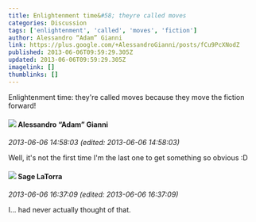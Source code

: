 ```yaml
---
title: Enlightenment time&#58; theyre called moves
categories: Discussion
tags: ['enlightenment', 'called', 'moves', 'fiction']
author: Alessandro “Adam” Gianni
link: https://plus.google.com/+AlessandroGianni/posts/fCu9PcXNodZ
published: 2013-06-06T09:59:29.305Z
updated: 2013-06-06T09:59:29.305Z
imagelink: []
thumblinks: []
---
```


Enlightenment time: they&#39;re called moves because they move the fiction forward!
<div id='comment z134htyhqz2bjphb404chj1jevbwgtlaxa0'>
  <h4><img src='{{site.baseurl}}//images/avatars/106679386179477817028_photo.jpg'> Alessandro “Adam” Gianni</h4>
      <p><cite>2013-06-06 14:58:03 (edited: 2013-06-06 14:58:03)</cite></p>
        <p>Well, it&#39;s not the first time I&#39;m the last one to get something so obvious :D</p>
</div>
        

<div id='comment z134htyhqz2bjphb404chj1jevbwgtlaxa0'>
  <h4><img src='{{site.baseurl}}//images/avatars/117415966179711277938_photo.jpg'> Sage LaTorra</h4>
      <p><cite>2013-06-06 16:37:09 (edited: 2013-06-06 16:37:09)</cite></p>
        <p>I... had never actually thought of that.</p>
</div>
        
